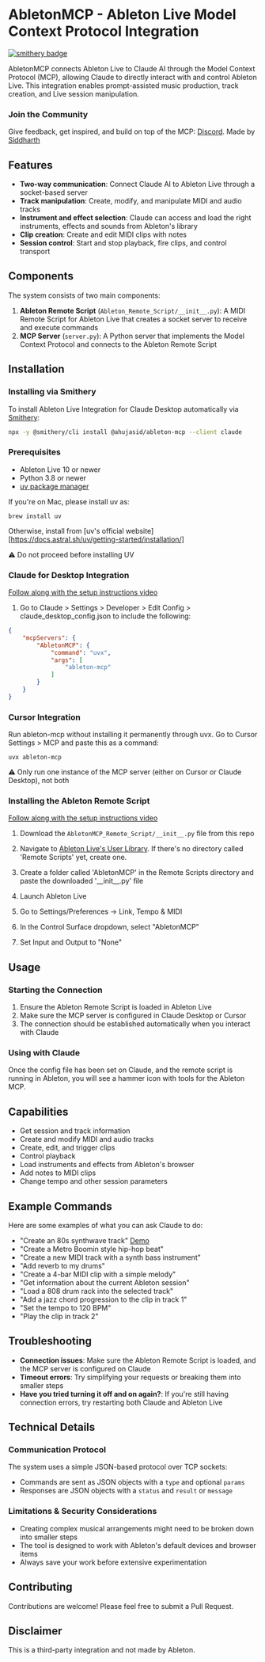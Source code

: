# AbletonMCP - Ableton Live Model Context Protocol Integration
[![smithery badge](https://smithery.ai/badge/@ahujasid/ableton-mcp)](https://smithery.ai/server/@ahujasid/ableton-mcp)

AbletonMCP connects Ableton Live to Claude AI through the Model Context Protocol (MCP), allowing Claude to directly interact with and control Ableton Live. This integration enables prompt-assisted music production, track creation, and Live session manipulation.

### Join the Community

Give feedback, get inspired, and build on top of the MCP: [Discord](https://discord.gg/3ZrMyGKnaU). Made by [Siddharth](https://x.com/sidahuj)

## Features

- **Two-way communication**: Connect Claude AI to Ableton Live through a socket-based server
- **Track manipulation**: Create, modify, and manipulate MIDI and audio tracks
- **Instrument and effect selection**: Claude can access and load the right instruments, effects and sounds from Ableton's library
- **Clip creation**: Create and edit MIDI clips with notes
- **Session control**: Start and stop playback, fire clips, and control transport

## Components

The system consists of two main components:

1. **Ableton Remote Script** (`Ableton_Remote_Script/__init__.py`): A MIDI Remote Script for Ableton Live that creates a socket server to receive and execute commands
2. **MCP Server** (`server.py`): A Python server that implements the Model Context Protocol and connects to the Ableton Remote Script

## Installation

### Installing via Smithery

To install Ableton Live Integration for Claude Desktop automatically via [Smithery](https://smithery.ai/server/@ahujasid/ableton-mcp):

```bash
npx -y @smithery/cli install @ahujasid/ableton-mcp --client claude
```

### Prerequisites

- Ableton Live 10 or newer
- Python 3.8 or newer
- [uv package manager](https://astral.sh/uv)

If you're on Mac, please install uv as:
```
brew install uv
```

Otherwise, install from [uv's official website][https://docs.astral.sh/uv/getting-started/installation/]

⚠️ Do not proceed before installing UV

### Claude for Desktop Integration

[Follow along with the setup instructions video](https://youtu.be/iJWJqyVuPS8)

1. Go to Claude > Settings > Developer > Edit Config > claude_desktop_config.json to include the following:

```json
{
    "mcpServers": {
        "AbletonMCP": {
            "command": "uvx",
            "args": [
                "ableton-mcp"
            ]
        }
    }
}
```

### Cursor Integration

Run ableton-mcp without installing it permanently through uvx. Go to Cursor Settings > MCP and paste this as a command:

```
uvx ableton-mcp
```

⚠️ Only run one instance of the MCP server (either on Cursor or Claude Desktop), not both

### Installing the Ableton Remote Script

[Follow along with the setup instructions video](https://youtu.be/iJWJqyVuPS8)

1. Download the `AbletonMCP_Remote_Script/__init__.py` file from this repo

2. Navigate to [Ableton Live's User Library](https://help.ableton.com/hc/en-us/articles/209774085-The-User-Library#h_01HR768DD5721VQ1TNMXTPG64W). If there's no directory called 'Remote Scripts' yet, create one.

4. Create a folder called 'AbletonMCP' in the Remote Scripts directory and paste the downloaded '\_\_init\_\_.py' file

3. Launch Ableton Live

4. Go to Settings/Preferences → Link, Tempo & MIDI

5. In the Control Surface dropdown, select "AbletonMCP"

6. Set Input and Output to "None"

## Usage

### Starting the Connection

1. Ensure the Ableton Remote Script is loaded in Ableton Live
2. Make sure the MCP server is configured in Claude Desktop or Cursor
3. The connection should be established automatically when you interact with Claude

### Using with Claude

Once the config file has been set on Claude, and the remote script is running in Ableton, you will see a hammer icon with tools for the Ableton MCP.

## Capabilities

- Get session and track information
- Create and modify MIDI and audio tracks
- Create, edit, and trigger clips
- Control playback
- Load instruments and effects from Ableton's browser
- Add notes to MIDI clips
- Change tempo and other session parameters

## Example Commands

Here are some examples of what you can ask Claude to do:

- "Create an 80s synthwave track" [Demo](https://youtu.be/VH9g66e42XA)
- "Create a Metro Boomin style hip-hop beat"
- "Create a new MIDI track with a synth bass instrument"
- "Add reverb to my drums"
- "Create a 4-bar MIDI clip with a simple melody"
- "Get information about the current Ableton session"
- "Load a 808 drum rack into the selected track"
- "Add a jazz chord progression to the clip in track 1"
- "Set the tempo to 120 BPM"
- "Play the clip in track 2"


## Troubleshooting

- **Connection issues**: Make sure the Ableton Remote Script is loaded, and the MCP server is configured on Claude
- **Timeout errors**: Try simplifying your requests or breaking them into smaller steps
- **Have you tried turning it off and on again?**: If you're still having connection errors, try restarting both Claude and Ableton Live

## Technical Details

### Communication Protocol

The system uses a simple JSON-based protocol over TCP sockets:

- Commands are sent as JSON objects with a `type` and optional `params`
- Responses are JSON objects with a `status` and `result` or `message`

### Limitations & Security Considerations

- Creating complex musical arrangements might need to be broken down into smaller steps
- The tool is designed to work with Ableton's default devices and browser items
- Always save your work before extensive experimentation

## Contributing

Contributions are welcome! Please feel free to submit a Pull Request.

## Disclaimer

This is a third-party integration and not made by Ableton.
